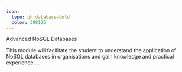 ```yaml
---
icon:
  type: ph:database-bold
  color: 398126
---
```

Advanced NoSQL Databases

This module will facilitate the student to understand the application of NoSQL databases in organisations and gain knowledge and practical experience  ... 

